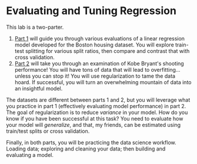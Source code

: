 # Evaluating and Tuning Regression

This lab is a two-parter.

1. [Part 1](./part_1-train-test-cross-validation.ipynb) will guide you through various evaluations of a linear regression model developed for the Boston housing dataset.  You will explore train-test splitting for various split ratios, then compare and contrast that with cross validation.
2. [Part 2](./part_2-kobe-shots-made.ipynb) will take you through an examination of Kobe Bryant's shooting performance!  You will have tons of data that will lead to overfitting... unless you can stop it!  You will use regularization to tame the data hoard.  If successful, you will turn an overwhelming mountain of data into an insightful model.

The datasets are different between parts 1 and 2, but you will leverage what you practice in part 1 (effectively evaluating model performance) in part 2.  The goal of regularization is to reduce _variance_ in your model.  How do you know if you have been successful at this task?  You need to evaluate how your model will _generalize_, and that, my friends, can be estimated using train/test splits or cross validation.

Finally, in both parts, you will be practicing the data science workflow.  Loading data; exploring and cleaning your data; then building and evaluating a model.
